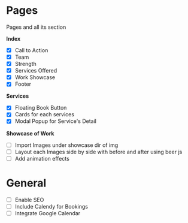 # Pages
Pages and all its section

**Index**
- [x] Call to Action
- [x] Team
- [x] Strength
- [x] Services Offered
- [x] Work Showcase
- [x] Footer

**Services**
- [x] Floating Book Button
- [x] Cards for each services
- [x] Modal Popup for Service's Detail

**Showcase of Work**

- [ ] Import Images under showcase dir of img
- [ ] Layout each Images side by side with before and after using beer js
- [ ] Add animation effects

# General
- [ ] Enable SEO
- [ ] Include Calendy for Bookings
- [ ] Integrate Google Calendar
